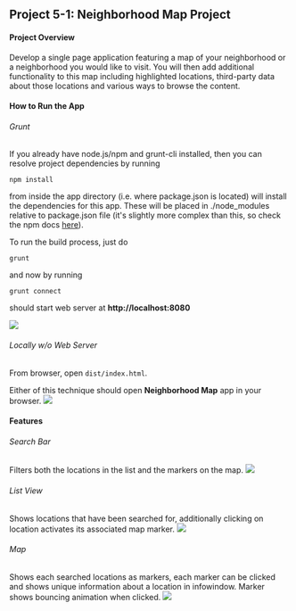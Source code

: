 ## Project 5-1: Neighborhood Map Project


#### Project Overview

Develop a single page application featuring a map of your neighborhood or a neighborhood you would like to visit. You will then add additional functionality to this map including highlighted locations, third-party data about those locations and various ways to browse the content.


#### How to Run the App

###### Grunt
If you already have node.js/npm and grunt-cli installed, then you can resolve project dependencies by running
```
npm install
```
from inside the app directory (i.e. where package.json is located) will install the dependencies for this app. These will be placed in ./node_modules relative to package.json file (it's slightly more complex than this, so check the npm docs [here](https://docs.npmjs.com/files/folders#more-information)).

To run the build process, just do
```
grunt
```

and now by running
```
grunt connect
```
should start web server at **http://localhost:8080**

![](https://cloud.githubusercontent.com/assets/6732675/12528766/b3f1a4de-c156-11e5-8c99-119c2b0d549f.png)

###### Locally w/o Web Server
From browser, open `dist/index.html`. 

Either of this technique should open **Neighborhood Map** app in your browser.
![](https://cloud.githubusercontent.com/assets/6732675/12528805/1024f9bc-c158-11e5-9d28-bf3a620bd47f.png)



#### Features

###### Search Bar
Filters both the locations in the list and the markers on the map.
![](https://cloud.githubusercontent.com/assets/6732675/12529321/1756319c-c167-11e5-9094-e79b71a723c9.gif)

###### List View
Shows locations that have been searched for, additionally clicking on location activates its associated map marker.
![](https://cloud.githubusercontent.com/assets/6732675/12529356/00bdc2aa-c168-11e5-8bc7-2bca479861e6.gif)

###### Map
Shows each searched locations as markers, each marker can be clicked and shows unique information about a location in infowindow. Marker shows bouncing animation when clicked.
![](https://cloud.githubusercontent.com/assets/6732675/12529392/d690d200-c168-11e5-8ddc-db3b3c958ffc.gif)
